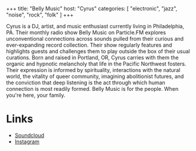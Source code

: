 +++
title: "Belly Music"
host: "Cyrus"
categories: [
    "electronic",
    "jazz",
    "noise",
    "rock",
    "folk"
]
+++

Cyrus is a DJ, artist, and music enthusiast currently living in Philadelphia, PA. Their monthly radio show Belly Music on Particle.FM explores unconventional connections across sounds pulled from their curious and ever-expanding record collection. Their show regularly features and highlights guests and challenges them to play outside the box of their usual curations. Born and raised in Portland, OR, Cyrus carries with them the organic and hypnotic melancholy that life in the Pacific Northwest fosters. Their expression is informed by spirituality, interactions with the natural world, the vitality of queer community, imagining abolitionist futures, and the conviction that deep listening is the act through which human connection is most readily formed. Belly Music is for the people. When you're here, your family.

# Links

- [Soundcloud](https://soundcloud.com/bellymusicworldwide)
- [Instagram](https://instagram.com/hotelsmotels)
